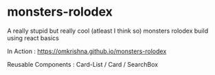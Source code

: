# monsters-rolodex

A really stupid but really cool (atleast I think so) monsters rolodex build using react basics 

In Action : https://omkrishna.github.io/monsters-rolodex

Reusable Components : Card-List / Card / SearchBox
